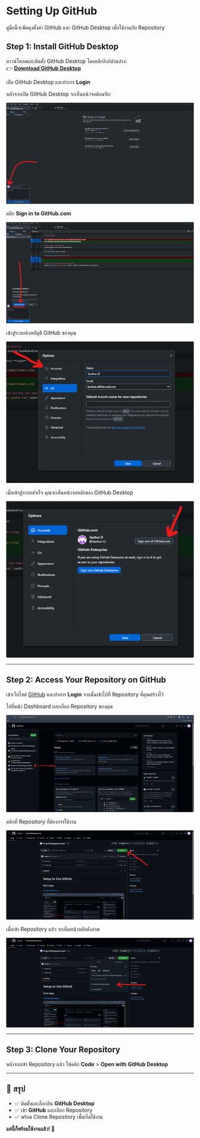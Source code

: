 # Setting Up GitHub

คู่มือนี้จะพีคคุงตั้งค่า GitHub และ GitHub Desktop เพื่อใช้งานกับ Repository

## Step 1: Install GitHub Desktop
ดาวน์โหลดและติดตั้ง GitHub Desktop โดยคลิกลิงก์ด้านล่าง:  
👉 **[Download GitHub Desktop](https://desktop.github.com/download/)**  

เปิด GitHub Desktop และทำการ **Login**  

หลังจากเปิด GitHub Desktop จะเห็นหน้าจอต้อนรับ:  
 
![GitHub Desktop Login](images/image-3.png)

คลิก **Sign in to GitHub.com**  
 
![GitHub Desktop Sign In](images/image-5.png)

เข้าสู่ระบบด้วยบัญชี GitHub ของคุณ 
  
![GitHub Desktop Sign In Page](images/image-6.png)

เมื่อเข้าสู่ระบบสำเร็จ คุณจะเห็นหน้าจอหลักของ GitHub Desktop  
 
![GitHub Desktop Main Screen](images/image-7.png)

---

## Step 2: Access Your Repository on GitHub
 
เข้าเว็บไซต์ [GitHub](https://github.com/) และทำการ **Login** จากนั้นเข้าไปที่ Repository ที่คุณสร้างไว้  

ไปที่หน้า Dashboard และเลือก Repository ของคุณ  
 
![GitHub Repository](images/image.png)

คลิกที่ Repository ที่ต้องการใช้งาน  
 
![GitHub Repository Navigation](images/image-1.png)

เมื่อเข้า Repository แล้ว จะเห็นหน้าหลักดังภาพ  
 
![Repository Details](images/image-2.png)

---

## Step 3: Clone Your Repository  
หลังจากเข้า Repository แล้ว ให้คลิก **Code** > **Open with GitHub Desktop**  

---

## 🎯 สรุป  
- ✅ ติดตั้งและล็อกอิน **GitHub Desktop**  
- ✅ เข้า **GitHub** และเลือก Repository  
- ✅ พร้อม Clone Repository เพื่อเริ่มใช้งาน  

**แค่นี้ก็พร้อมใช้งานแล้ว! 🚀**